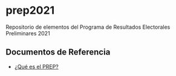 # prep2021
Repositorio de elementos del Programa de Resultados Electorales Preliminares 2021

## Documentos de Referencia
- [¿Qué es el PREP?](https://www.ine.mx/voto-y-elecciones/prep/)

